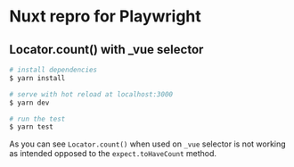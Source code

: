 # Nuxt repro for Playwright 

## Locator.count() with _vue selector

```bash
# install dependencies
$ yarn install

# serve with hot reload at localhost:3000
$ yarn dev

# run the test
$ yarn test
```
As you can see `Locator.count()` when used on `_vue` selector is not working as intended opposed to the `expect.toHaveCount`  method.
